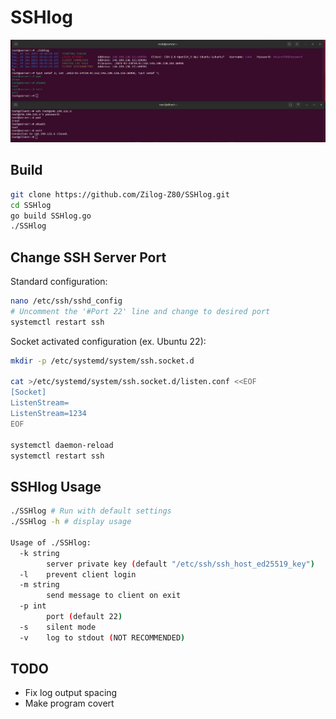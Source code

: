 # SSHlog
![example](example.png)

## Build
```bash
git clone https://github.com/Zilog-Z80/SSHlog.git
cd SSHlog
go build SSHlog.go
./SSHlog
```

## Change SSH Server Port
Standard configuration:  
```bash
nano /etc/ssh/sshd_config
# Uncomment the '#Port 22' line and change to desired port
systemctl restart ssh  
```

Socket activated configuration (ex. Ubuntu 22):
```bash
mkdir -p /etc/systemd/system/ssh.socket.d

cat >/etc/systemd/system/ssh.socket.d/listen.conf <<EOF
[Socket]
ListenStream=
ListenStream=1234
EOF

systemctl daemon-reload
systemctl restart ssh
```

## SSHlog Usage
```bash
./SSHlog # Run with default settings
./SSHlog -h # display usage

Usage of ./SSHlog:
  -k string
    	server private key (default "/etc/ssh/ssh_host_ed25519_key")
  -l	prevent client login
  -m string
    	send message to client on exit
  -p int
    	port (default 22)
  -s	silent mode
  -v	log to stdout (NOT RECOMMENDED)
```

## TODO
- Fix log output spacing
- Make program covert